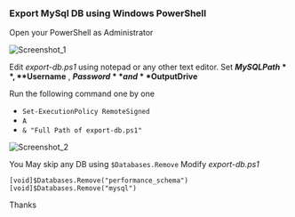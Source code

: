 ### Export MySql DB using Windows PowerShell

Open your PowerShell as Administrator

![Screenshot_1](https://user-images.githubusercontent.com/38932580/90098723-b0217800-dd5a-11ea-9ef4-ec4c63c2a2c6.png)

Edit _export-db.ps1_ using notepad or any other text editor.
Set **$MySQLPath** , **$Username** , **$Password** and **$OutputDrive**

Run the following command one by one

- `Set-ExecutionPolicy RemoteSigned`
- `A`
- `& "Full Path of export-db.ps1"`

![Screenshot_2](https://user-images.githubusercontent.com/38932580/90099352-0fcc5300-dd5c-11ea-9e0a-26a1e41475a6.png)

You May skip any DB using `$Databases.Remove`
Modify _export-db.ps1_
```[void]$Databases.Remove("information_schema")
[void]$Databases.Remove("performance_schema")
[void]$Databases.Remove("mysql")
```

Thanks
